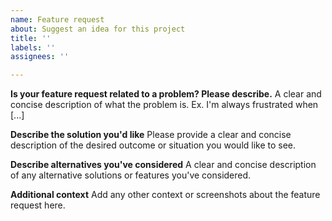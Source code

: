 ```yaml
---
name: Feature request
about: Suggest an idea for this project
title: ''
labels: ''
assignees: ''

---
```


**Is your feature request related to a problem? Please describe.**
A clear and concise description of what the problem is. Ex. I'm always frustrated when [...]

**Describe the solution you'd like**
Please provide a clear and concise description of the desired outcome or situation you would like to see.

**Describe alternatives you've considered**
A clear and concise description of any alternative solutions or features you've considered.

**Additional context**
Add any other context or screenshots about the feature request here.

